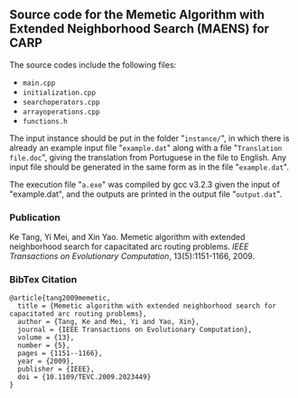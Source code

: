 ## Source code for the Memetic Algorithm with Extended Neighborhood Search (MAENS) for CARP

The source codes include the following files:

- `main.cpp`
- `initialization.cpp`
- `searchoperators.cpp`
- `arrayoperations.cpp`
- `functions.h`

The input instance should be put in the folder "`instance/`", in which there is already an example input file "`example.dat`" along with a file "`Translation file.doc`", giving the translation from Portuguese in the file to English. Any input file should be generated in the same form as in the file "`example.dat`".

The execution file "`a.exe`" was compiled by gcc v3.2.3 given the input of "example.dat", and the outputs are printed in the output file "`output.dat`".

### Publication

Ke Tang, Yi Mei, and Xin Yao. Memetic algorithm with extended neighborhood search for capacitated arc routing problems. *IEEE Transactions on Evolutionary Computation*, 13(5):1151-1166, 2009.

### BibTex Citation

```
@article{tang2009memetic,
  title = {Memetic algorithm with extended neighborhood search for capacitated arc routing problems},
  author = {Tang, Ke and Mei, Yi and Yao, Xin},
  journal = {IEEE Transactions on Evolutionary Computation},
  volume = {13},
  number = {5},
  pages = {1151--1166},
  year = {2009},
  publisher = {IEEE},
  doi = {10.1109/TEVC.2009.2023449}
}
```

